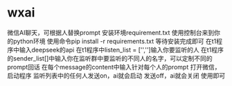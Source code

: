# wxai
微信AI聊天，可根据人替换prompt
安装环境requirement.txt
使用控制台来到你的python环境
使用命令pip install -r requirements.txt
等待安装完成即可
在t1程序中输入deepseek的api
在t1程序中listen_list = ['','']输入你要监听的人
在t1程序的sender_list[]中输入你在监听群中要监听的不同人的名字，可以定制不同的prompt回话
在每个message的content中输入针对每个人的prompt
打开微信，启动程序
监听列表中的任何人发送on，ai就会启动
发送off，ai就会关闭
使用即可
